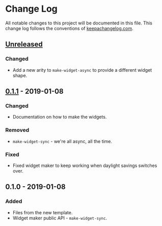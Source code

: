 # Change Log
All notable changes to this project will be documented in this file. This change log follows the conventions of [keepachangelog.com](http://keepachangelog.com/).

## [Unreleased]
### Changed
- Add a new arity to `make-widget-async` to provide a different widget shape.

## [0.1.1] - 2019-01-08
### Changed
- Documentation on how to make the widgets.

### Removed
- `make-widget-sync` - we're all async, all the time.

### Fixed
- Fixed widget maker to keep working when daylight savings switches over.

## 0.1.0 - 2019-01-08
### Added
- Files from the new template.
- Widget maker public API - `make-widget-sync`.

[Unreleased]: https://github.com/your-name/lein-autoprefixer/compare/0.1.1...HEAD
[0.1.1]: https://github.com/your-name/lein-autoprefixer/compare/0.1.0...0.1.1
